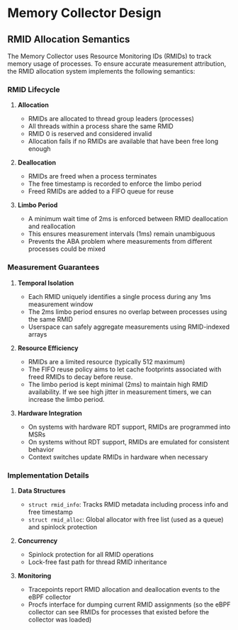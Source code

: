 # Memory Collector Design

## RMID Allocation Semantics

The Memory Collector uses Resource Monitoring IDs (RMIDs) to track memory usage of processes. To ensure accurate measurement attribution, the RMID allocation system implements the following semantics:

### RMID Lifecycle

1. **Allocation**
   - RMIDs are allocated to thread group leaders (processes)
   - All threads within a process share the same RMID
   - RMID 0 is reserved and considered invalid
   - Allocation fails if no RMIDs are available that have been free long enough

2. **Deallocation**
   - RMIDs are freed when a process terminates
   - The free timestamp is recorded to enforce the limbo period
   - Freed RMIDs are added to a FIFO queue for reuse

3. **Limbo Period**
   - A minimum wait time of 2ms is enforced between RMID deallocation and reallocation
   - This ensures measurement intervals (1ms) remain unambiguous
   - Prevents the ABA problem where measurements from different processes could be mixed

### Measurement Guarantees

1. **Temporal Isolation**
   - Each RMID uniquely identifies a single process during any 1ms measurement window
   - The 2ms limbo period ensures no overlap between processes using the same RMID
   - Userspace can safely aggregate measurements using RMID-indexed arrays

2. **Resource Efficiency**
   - RMIDs are a limited resource (typically 512 maximum)
   - The FIFO reuse policy aims to let cache footprints associated with freed RMIDs to decay before reuse.
   - The limbo period is kept minimal (2ms) to maintain high RMID availability. If we see high jitter in measurement timers, we can increase the limbo period.

3. **Hardware Integration**
   - On systems with hardware RDT support, RMIDs are programmed into MSRs
   - On systems without RDT support, RMIDs are emulated for consistent behavior
   - Context switches update RMIDs in hardware when necessary

### Implementation Details

1. **Data Structures**
   - `struct rmid_info`: Tracks RMID metadata including process info and free timestamp
   - `struct rmid_alloc`: Global allocator with free list (used as a queue) and spinlock protection

2. **Concurrency**
   - Spinlock protection for all RMID operations
   - Lock-free fast path for thread RMID inheritance

3. **Monitoring**
   - Tracepoints report RMID allocation and deallocation events to the eBPF collector
   - Procfs interface for dumping current RMID assignments (so the eBPF collector can see RMIDs for processes that existed before the collector was loaded)
